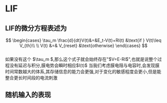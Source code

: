 # LIF
## LIF的微分方程表述为
$$  
\begin{cases}
\tau_m \frac{d}{dt}V(t)&=&E_t-V(t)+RI(t) &\text{if } V(t)\leq V_{th}\\
\\
V(t) &=& V_{reset} &\text{otherwise}
\end{cases}
$$  
如果没有这个 $\tau_m $,那么这个式子就会始终存在"$V=E-RI$",也就是说整个过程没有延迟与积分,膜电势会瞬时相应$I(t)$
当我们考虑膜电阻与电容时,会发现膜时间常数越大的体系,其存储信息的能力会更强,对于变化的敏感程度会更小,但是能整合更长时间段的电流刺激

## 随机输入的表现

